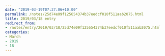 ```yaml
---
date: "2019-03-19T07:37:06+10:00"
permalink: /notes/25d74e09f125654374b37eedcf010f511aab2075.html
title: 2019/03/18 entry
redirect_from:
- /notes/entry/2019/03/18/25d74e09f125654374b37eedcf010f511aab2075.html
categories:
- March
- 2019
- 18
---
```

